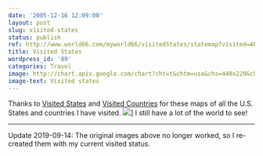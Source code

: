 ```yaml
---
date: '2005-12-16 12:09:00'
layout: post
slug: visited-states
status: publish
ref: http://www.world66.com/myworld66/visitedStates/statemap?visited=ALAZCACOCTDCDEFLGAILIALAMDMAMSNENVNHNJNMNYNCORPARISCTNTXUTVTVAWAWVWI
title: Visited States
wordpress_id: '89'
categories: Travel
image: http://chart.apis.google.com/chart?cht=t&chtm=usa&chs=440x220&chf=bg,s,336699&chco=d0d0d0,cc0000&chd=s:99999999999999999999999999999999999999&chld=WIWVWAVAVTUTTXTNSCRIPAORNCNYNMNJNHNVMAMDMELAINILHIGAFLDECTCOCAAZAKALMSMONEIA
image-text: Visited states
---
```


Thanks to [Visited States](http://douweosinga.com/projects/visitedstates) and [Visited Countries](http://douweosinga.com/projects/visitedcountries) for these maps of all the U.S. States and countries I have visited.
![][2]]
I still have a lot of the world to see!

* * *

Update 2019-09-14: The original images above no longer worked, so I re-created them with my current visited status.

[2]: http://chart.apis.google.com/chart?cht=map:fixed=-70,-180,80,180&chs=450x300&chf=bg,s,336699&chco=d0d0d0,cc0000&chd=s:99999999999999999999999999999&chld=US|PR|MX|JM|DO|DM|AE|IN|TR|CN|KR|GB|CH|SE|ES|SK|PT|PL|NO|NL|LI|IT|IE|HU|DE|FR|CZ|AT|BE